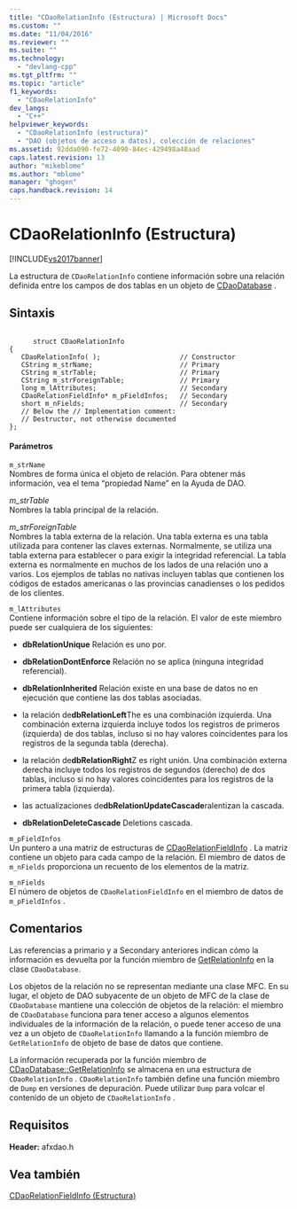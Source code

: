 ```yaml
---
title: "CDaoRelationInfo (Estructura) | Microsoft Docs"
ms.custom: ""
ms.date: "11/04/2016"
ms.reviewer: ""
ms.suite: ""
ms.technology: 
  - "devlang-cpp"
ms.tgt_pltfrm: ""
ms.topic: "article"
f1_keywords: 
  - "CDaoRelationInfo"
dev_langs: 
  - "C++"
helpviewer_keywords: 
  - "CDaoRelationInfo (estructura)"
  - "DAO (objetos de acceso a datos), colección de relaciones"
ms.assetid: 92dda090-fe72-4090-84ec-429498a48aad
caps.latest.revision: 13
author: "mikeblome"
ms.author: "mblome"
manager: "ghogen"
caps.handback.revision: 14
---
```

# CDaoRelationInfo (Estructura)
[!INCLUDE[vs2017banner](../../assembler/inline/includes/vs2017banner.md)]

La estructura de `CDaoRelationInfo` contiene información sobre una relación definida entre los campos de dos tablas en un objeto de [CDaoDatabase](../../mfc/reference/cdaodatabase-class.md) .  
  
## Sintaxis  
  
```  
  
      struct CDaoRelationInfo  
{  
   CDaoRelationInfo( );                    // Constructor  
   CString m_strName;                      // Primary  
   CString m_strTable;                     // Primary  
   CString m_strForeignTable;              // Primary  
   long m_lAttributes;                     // Secondary  
   CDaoRelationFieldInfo* m_pFieldInfos;   // Secondary  
   short m_nFields;                        // Secondary  
   // Below the // Implementation comment:  
   // Destructor, not otherwise documented  
};  
```  
  
#### Parámetros  
 `m_strName`  
 Nombres de forma única el objeto de relación.  Para obtener más información, vea el tema “propiedad Name” en la Ayuda de DAO.  
  
 *m\_strTable*  
 Nombres la tabla principal de la relación.  
  
 *m\_strForeignTable*  
 Nombres la tabla externa de la relación.  Una tabla externa es una tabla utilizada para contener las claves externas.  Normalmente, se utiliza una tabla externa para establecer o para exigir la integridad referencial.  La tabla externa es normalmente en muchos de los lados de una relación uno a varios.  Los ejemplos de tablas no nativas incluyen tablas que contienen los códigos de estados americanas o las provincias canadienses o los pedidos de los clientes.  
  
 `m_lAttributes`  
 Contiene información sobre el tipo de la relación.  El valor de este miembro puede ser cualquiera de los siguientes:  
  
-   **dbRelationUnique** Relación es uno por.  
  
-   **dbRelationDontEnforce** Relación no se aplica \(ninguna integridad referencial\).  
  
-   **dbRelationInherited** Relación existe en una base de datos no en ejecución que contiene las dos tablas asociadas.  
  
-   la relación de**dbRelationLeft**The es una combinación izquierda.  Una combinación externa izquierda incluye todos los registros de primeros \(izquierda\) de dos tablas, incluso si no hay valores coincidentes para los registros de la segunda tabla \(derecha\).  
  
-   la relación de**dbRelationRight**Z es right unión.  Una combinación externa derecha incluye todos los registros de segundos \(derecho\) de dos tablas, incluso si no hay valores coincidentes para los registros de la primera tabla \(izquierda\).  
  
-   las actualizaciones de**dbRelationUpdateCascade**ralentizan la cascada.  
  
-   **dbRelationDeleteCascade** Deletions cascada.  
  
 `m_pFieldInfos`  
 Un puntero a una matriz de estructuras de [CDaoRelationFieldInfo](../../mfc/reference/cdaorelationfieldinfo-structure.md) .  La matriz contiene un objeto para cada campo de la relación.  El miembro de datos de `m_nFields` proporciona un recuento de los elementos de la matriz.  
  
 `m_nFields`  
 El número de objetos de `CDaoRelationFieldInfo` en el miembro de datos de `m_pFieldInfos` .  
  
## Comentarios  
 Las referencias a primario y a Secondary anteriores indican cómo la información es devuelta por la función miembro de [GetRelationInfo](../Topic/CDaoDatabase::GetRelationInfo.md) en la clase `CDaoDatabase`.  
  
 Los objetos de la relación no se representan mediante una clase MFC.  En su lugar, el objeto de DAO subyacente de un objeto de MFC de la clase de `CDaoDatabase` mantiene una colección de objetos de la relación: el miembro de `CDaoDatabase` funciona para tener acceso a algunos elementos individuales de la información de la relación, o puede tener acceso de una vez a un objeto de `CDaoRelationInfo` llamando a la función miembro de `GetRelationInfo` de objeto de base de datos que contiene.  
  
 La información recuperada por la función miembro de [CDaoDatabase::GetRelationInfo](../Topic/CDaoDatabase::GetRelationInfo.md) se almacena en una estructura de `CDaoRelationInfo` .  `CDaoRelationInfo` también define una función miembro de `Dump` en versiones de depuración.  Puede utilizar `Dump` para volcar el contenido de un objeto de `CDaoRelationInfo` .  
  
## Requisitos  
 **Header:** afxdao.h  
  
## Vea también  
 [CDaoRelationFieldInfo \(Estructura\)](../../mfc/reference/cdaorelationfieldinfo-structure.md)
